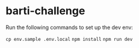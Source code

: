 # barti-challenge

Run the following commands to set up the dev env:

`cp env.sample .env.local`
`npm install`
`npm run dev`